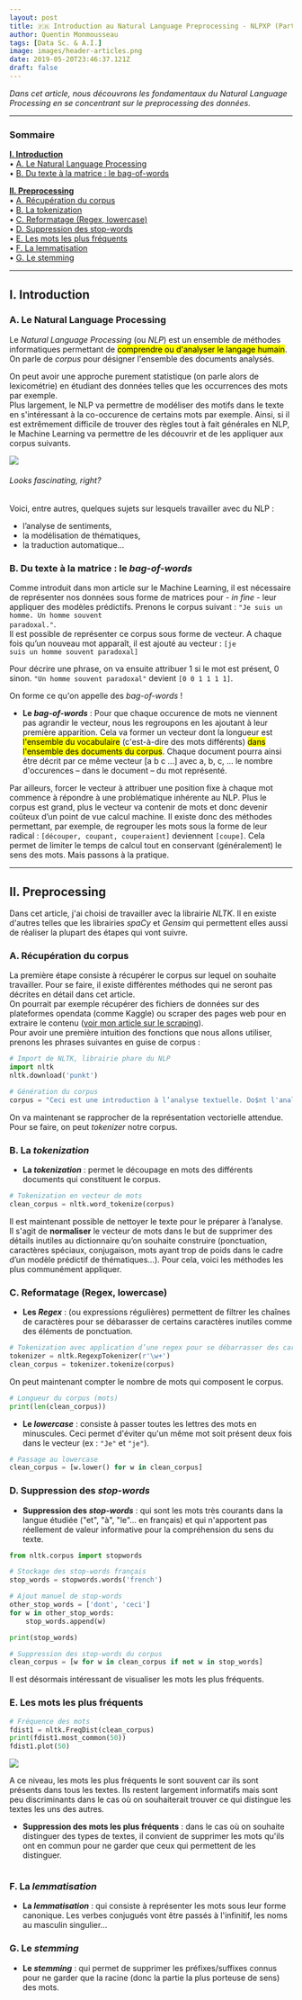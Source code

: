 ```yaml
---
layout: post
title: 🇫🇷 Introduction au Natural Language Preprocessing - NLPXP (Part. 1) / En cours d'écriture
author: Quentin Monmousseau
tags: [Data Sc. & A.I.]
image: images/header-articles.png
date: 2019-05-20T23:46:37.121Z
draft: false
---
```


*Dans cet article, nous découvrons les fondamentaux du Natural Language Processing en se concentrant sur le preprocessing des données.*

---

### Sommaire

**[I. Introduction](#one)**  
• [A. Le Natural Language Processing](#one-a)  
• [B. Du texte à la matrice : le bag-of-words](#one-b)  


**[II. Preprocessing](#two)**  
• [A. Récupération du corpus](#two-a)  
• [B. La tokenization](#two-b)  
• [C. Reformatage (Regex, lowercase)](#two-c)  
• [D. Suppression des stop-words](#two-d)  
• [E. Les mots les plus fréquents](#two-e)  
• [F. La lemmatisation](#two-f)  
• [G. Le stemming](#two-g)

---

<a id="one"></a>
## I. Introduction

<a id="one-a"></a>
### A. Le Natural Language Processing

Le *Natural Language Processing* (ou *NLP*) est un ensemble de méthodes informatiques permettant de <mark>comprendre ou d'analyser le langage humain</mark>. On parle de *corpus* pour désigner l'ensemble des documents analysés.

On peut avoir une approche purement statistique (on parle alors de lexicométrie) en étudiant des données telles que les occurrences des mots par exemple.  
Plus largement, le NLP va permettre de modéliser des motifs dans le texte en s'intéressant à la co-occurence de certains mots par exemple. Ainsi, si il est extrêmement difficile de trouver des règles tout à fait générales en NLP, le Machine Learning va permettre de les découvrir et de les appliquer aux corpus suivants.

![](images/whatisnlp.jpg)
###### Looks fascinating, right?

Voici, entre autres, quelques sujets sur lesquels travailler avec du NLP :
- l’analyse de sentiments,
- la modélisation de thématiques,
- la traduction automatique...

<a id="one-b"></a>
### B. Du texte à la matrice : le *bag-of-words*

Comme introduit dans mon article sur le Machine Learning, il est nécessaire de représenter nos données sous forme de matrices pour - *in fine* - leur appliquer des modèles prédictifs.
Prenons le corpus suivant : <code>"Je suis un homme. Un homme souvent paradoxal."</code>.  
Il est possible de représenter ce corpus sous forme de vecteur. A chaque fois qu’un nouveau mot apparaît, il est ajouté au vecteur :
<code>[je suis un homme souvent paradoxal]</code>

Pour décrire une phrase, on va ensuite attribuer 1 si le mot est présent, 0 sinon.
<code>"Un homme souvent paradoxal"</code> devient <code>[0 0 1 1 1 1]</code>.

On forme ce qu'on appelle des *bag-of-words* !

- **Le *bag-of-words*** : Pour que chaque occurence de mots ne viennent pas agrandir le vecteur, nous les regroupons en les ajoutant à leur première apparition. Cela va former un vecteur dont la longueur est <mark>l'ensemble du vocabulaire</mark> (c'est-à-dire des mots différents) <mark>dans l'ensemble des documents du corpus</mark>. Chaque document pourra ainsi être décrit par ce même vecteur [a b c ...] avec a, b, c, ... le nombre d'occurences – dans le document – du mot représenté.

Par ailleurs, forcer le vecteur à attribuer une position fixe à chaque mot commence à répondre à une problématique inhérente au NLP. Plus le corpus est grand, plus le vecteur va contenir de mots et donc devenir coûteux d’un point de vue calcul machine. Il existe donc des méthodes permettant, par exemple, de regrouper les mots sous la forme de leur radical : <code>[découper, coupant, couperaient]</code> deviennent <code>[coupe]</code>. Cela permet de limiter le temps de calcul tout en conservant (généralement) le sens des mots. Mais passons à la pratique.

---

<a id="two"></a>
## II. Preprocessing

Dans cet article, j'ai choisi de travailler avec la librairie *NLTK*. Il en existe d'autres telles que les librairies *spaCy* et *Gensim* qui permettent elles aussi de réaliser la plupart des étapes qui vont suivre.

<a id="two-a"></a>
### A. Récupération du corpus

La première étape consiste à récupérer le corpus sur lequel on souhaite travailler. Pour se faire, il existe différentes méthodes qui ne seront pas décrites en détail dans cet article.  
On pourrait par exemple récupérer des fichiers de données sur des plateformes opendata (comme Kaggle) ou scraper des pages web pour en extraire le contenu ([voir mon article sur le scraping](https://quentin-monmousseau.netlify.com/WMXP/part-1/)).  
Pour avoir une première intuition des fonctions que nous allons utiliser, prenons les phrases suivantes en guise de corpus : 

```python
# Import de NLTK, librairie phare du NLP
import nltk
nltk.download('punkt')

# Génération du corpus
corpus = "Ceci est une introduction à l’analyse textuelle. Do$nt l'analyse pour’rait po$$ser problème." 
```

On va maintenant se rapprocher de la représentation vectorielle attendue. Pour se faire, on peut *tokenizer* notre corpus.

<a id="two-b"></a>
### B. **La *tokenization*** 

- **La *tokenization*** : permet le découpage en mots des différents documents qui constituent le corpus.

```python
# Tokenization en vecteur de mots
clean_corpus = nltk.word_tokenize(corpus)
```

Il est maintenant possible de nettoyer le texte pour le préparer à l’analyse.  
Il s'agit de **normaliser** le vecteur de mots dans le but de supprimer des détails inutiles au dictionnaire qu’on souhaite construire (ponctuation, caractères spéciaux, conjugaison, mots ayant trop de poids dans le cadre d’un modèle prédictif de thématiques…). Pour cela, voici les méthodes les plus communément appliquer.

<a id="two-c"></a>
### C. Reformatage (Regex, lowercase)

- **Les *Regex*** : (ou expressions régulières) permettent de filtrer les chaînes de caractères pour se débarasser de certains caractères inutiles comme des éléments de ponctuation.

```python
# Tokenization avec application d’une regex pour se débarrasser des caractères inutiles
tokenizer = nltk.RegexpTokenizer(r'\w+')
clean_corpus = tokenizer.tokenize(corpus)
```

On peut maintenant compter le nombre de mots qui composent le corpus.

```python
# Longueur du corpus (mots)
print(len(clean_corpus))
```

- **Le *lowercase*** : consiste à passer toutes les lettres des mots en minuscules. Ceci permet d'éviter qu'un même mot soit présent deux fois dans le vecteur (ex : <code>"Je"</code> et <code>"je"</code>).

```python
# Passage au lowercase
clean_corpus = [w.lower() for w in clean_corpus]
```

<a id="two-d"></a>
### D. **Suppression des *stop-words***

- **Suppression des *stop-words*** : qui sont les mots très courants dans la langue étudiée ("et", "à", "le"... en français) et qui n'apportent pas réellement de valeur informative pour la compréhension du sens du texte.

```python
from nltk.corpus import stopwords

# Stockage des stop-words français
stop_words = stopwords.words('french')

# Ajout manuel de stop-words
other_stop_words = ['dont', 'ceci']
for w in other_stop_words:
    stop_words.append(w)

print(stop_words)
```

```python
# Suppression des stop-words du corpus
clean_corpus = [w for w in clean_corpus if not w in stop_words]
```

Il est désormais intéressant de visualiser les mots les plus fréquents.

<a id="two-e"></a>
### E. Les mots les plus fréquents

```python
# Fréquence des mots
fdist1 = nltk.FreqDist(clean_corpus)
print(fdist1.most_common(50))
fdist1.plot(50)
```

![](images/wordfreq.png)

A ce niveau, les mots les plus fréquents le sont souvent car ils sont présents dans tous les textes. Ils restent largement informatifs mais sont peu discriminants dans le cas où on souhaiterait trouver ce qui distingue les textes les uns des autres.

- **Suppression des mots les plus fréquents** : dans le cas où on souhaite distinguer des types de textes, il convient de supprimer les mots qu'ils ont en commun pour ne garder que ceux qui permettent de les distinguer.

```python
```

<a id="two-f"></a>
### F. La *lemmatisation*

- **La *lemmatisation*** : qui consiste à représenter les mots sous leur forme canonique. Les verbes conjugués vont être passés à l'infinitif, les noms au masculin singulier...

<a id="two-g"></a>
### G. Le *stemming*

- **Le *stemming*** : qui permet de supprimer les préfixes/suffixes connus pour ne garder que la racine (donc la partie la plus porteuse de sens) des mots.